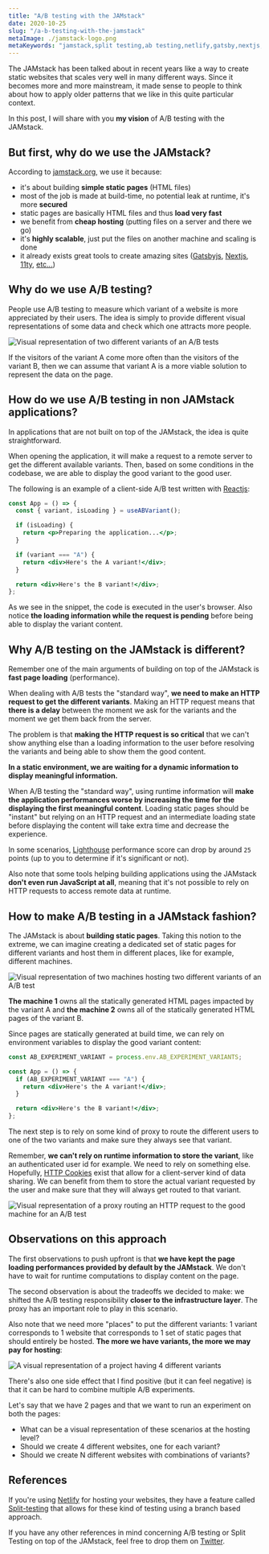 ```yaml
---
title: "A/B testing with the JAMstack"
date: 2020-10-25
slug: "/a-b-testing-with-the-jamstack"
metaImage: ./jamstack-logo.png
metaKeywords: "jamstack,split testing,ab testing,netlify,gatsby,nextjs,11ty"
---
```


The JAMstack has been talked about in recent years like a way to create static websites that scales very well in many different ways.
Since it becomes more and more mainstream, it made sense to people to think about how to apply older patterns that we like in this
quite particular context.

In this post, I will share with you **my vision** of A/B testing with the JAMstack.

## But first, why do we use the JAMstack?

According to [jamstack.org](https://jamstack.org/), we use it because:

- it's about building **simple static pages** (HTML files)
- most of the job is made at build-time, no potential leak at runtime, it's more **secured**
- static pages are basically HTML files and thus **load very fast**
- we benefit from **cheap hosting** (putting files on a server and there we go)
- it's **highly scalable**, just put the files on another machine and scaling is done
- it already exists great tools to create amazing sites ([Gatsbyjs](https://www.gatsbyjs.com/), [Nextjs](https://nextjs.org/), [11ty](https://www.11ty.dev/), [etc...](https://jamstack.org/generators/))

## Why do we use A/B testing?

People use A/B testing to measure which variant of a website is more appreciated by their users. The idea is simply to provide different visual representations
of some data and check which one attracts more people.

![Visual representation of two different variants of an A/B tests](./ab-tests.png)

If the visitors of the variant A come more often than the visitors of the variant B, then we can assume that variant A is a more viable solution to represent the data on the page.

## How do we use A/B testing in non JAMstack applications?

In applications that are not built on top of the JAMstack, the idea is quite straightforward.

When opening the application, it will make a request to a remote server to get the different available variants. Then, based on some conditions in the codebase, we are able to display the good variant to the good user.

The following is an example of a client-side A/B test written with [Reactjs](https://reactjs.org/):

```jsx
const App = () => {
  const { variant, isLoading } = useABVariant();

  if (isLoading) {
    return <p>Preparing the application...</p>;
  }

  if (variant === "A") {
    return <div>Here's the A variant!</div>;
  }

  return <div>Here's the B variant!</div>;
};
```

As we see in the snippet, the code is executed in the user's browser. Also notice **the loading information while the request is pending** before being able to display the variant content.

## Why A/B testing on the JAMstack is different?

Remember one of the main arguments of building on top of the JAMstack is **fast page loading** (performance).

When dealing with A/B tests the "standard way", **we need to make an HTTP request to get the different variants**. Making an HTTP request means that **there is a delay** between the moment we ask for the variants and the moment we get them back from the server.

The problem is that **making the HTTP request is so critical** that we can't show anything else than a loading information to the user before resolving the variants and being able to show them the good content.

**In a static environment, we are waiting for a dynamic information to display meaningful information.**

When A/B testing the "standard way", using runtime information will **make the application performances worse by increasing the time for the displaying the first meaningful content**. Loading static pages should be "instant" but relying on an HTTP request and an intermediate loading state before displaying the content will take extra time and decrease the experience.

In some scenarios, [Lighthouse](https://developers.google.com/web/tools/lighthouse) performance score can drop by around `25` points (up to you to determine if it's significant or not).

Also note that some tools helping building applications using the JAMstack **don't even run JavaScript at all**, meaning that it's not possible to rely on HTTP requests to access remote data at runtime.

## How to make A/B testing in a JAMstack fashion?

The JAMstack is about **building static pages**. Taking this notion to the extreme, we can imagine creating a dedicated set of static pages for different variants and host them in different places, like for example, different machines.

![Visual representation of two machines hosting two different variants of an A/B test](./machine-ab.png)

**The machine 1** owns all the statically generated HTML pages impacted by the variant A and **the machine 2** owns all of the statically generated HTML pages of the variant B.

Since pages are statically generated at build time, we can rely on environment variables to display the good variant content:

```jsx
const AB_EXPERIMENT_VARIANT = process.env.AB_EXPERIMENT_VARIANTS;

const App = () => {
  if (AB_EXPERIMENT_VARIANT === "A") {
    return <div>Here's the A variant!</div>;
  }

  return <div>Here's the B variant!</div>;
};
```

The next step is to rely on some kind of proxy to route the different users to one of the two variants and make sure they always see that variant.

Remember, **we can't rely on runtime information to store the variant**, like an authenticated user id for example. We need to rely on something else. Hopefully, [HTTP Cookies](https://developer.mozilla.org/en-US/docs/Web/HTTP/Cookies) exist that allow for a client-server kind of data sharing. We can benefit from them to store the actual variant requested by the user and make sure that they will always get routed to that variant.

![Visual representation of a proxy routing an HTTP request to the good machine for an A/B test](./cookie-ab.png)

## Observations on this approach

The first observations to push upfront is that **we have kept the page loading performances provided by default by the JAMstack**. We don't have to wait for runtime computations to display content on the page.

The second observation is about the tradeoffs we decided to make: we shifted the A/B testing responsibility **closer to the infrastructure layer**. The proxy has an important role to play in this scenario.

Also note that we need more "places" to put the different variants: 1 variant corresponds to 1 website that corresponds to 1 set of static pages that should entirely be hosted. **The more we have variants, the more we may pay for hosting**:

![A visual representation of a project having 4 different variants](./all-variants.png)

There's also one side effect that I find positive (but it can feel negative) is that it can be hard to combine multiple A/B experiments.

Let's say that we have 2 pages and that we want to run an experiment on both the pages:

- What can be a visual representation of these scenarios at the hosting level?
- Should we create 4 different websites, one for each variant?
- Should we create N different websites with combinations of variants?

## References

If you're using [Netlify]() for hosting your websites, they have a feature called [Split-testing](https://docs.netlify.com/site-deploys/split-testing/) that allows for these kind of testing using a branch based approach.

If you have any other references in mind concerning A/B testing or Split Testing on top of the JAMstack, feel free to drop them on [Twitter](https://twitter.com/mfrachet).
